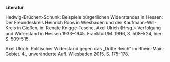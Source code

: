 **Literatur**

Hedwig-Brüchert-Schunk: Beispiele bürgerlichen Widerstandes in Hessen:
Der Freundeskreis Heinrich Roos in Wiesbaden und der Kaufmann-Will-Kreis
in Gießen, in: Renate Knigge-Tesche, Axel Ulrich (Hrsg.): Verfolgung und
Widerstand in Hessen 1933–1945. Frankfurt/M. 1996, S. 508–524, hier: S.
509–515.

Axel Ulrich: Politischer Widerstand gegen das „Dritte Reich“ im
Rhein-Main-Gebiet. 4., unveränderte Aufl. Wiesbaden 2015, S. 175–178.
